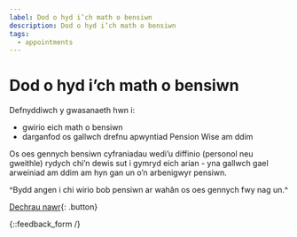 ```yaml
---
label: Dod o hyd i’ch math o bensiwn
description: Dod o hyd i’ch math o bensiwn
tags:
  - appointments
---
```


# Dod o hyd i’ch math o bensiwn

Defnyddiwch y gwasanaeth hwn i:

- gwirio eich math o bensiwn
- darganfod os gallwch drefnu apwyntiad Pension Wise am ddim

Os oes gennych bensiwn cyfraniadau wedi’u diffinio (personol neu gweithle) rydych chi’n dewis sut i gymryd eich arian - yna gallwch gael arweiniad am ddim am hyn gan un o’n arbenigwyr pensiwn.

^Bydd angen i chi wirio bob pensiwn ar wahân os oes gennych fwy nag un.^

[Dechrau nawr](/cy/pension-type-tool/question-1){: .button}

{::feedback_form /}
